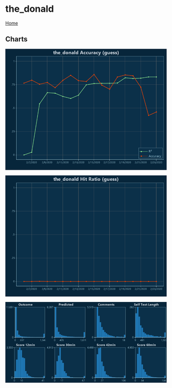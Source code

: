 # the_donald

[Home](../index.md)

## Charts

![the_donald R² (guess)](../images/guess_the_donald_Accuracy.png "the_donald R² (guess)")

![the_donald Hit Ratio (guess)](../images/guess_the_donald_HitRatio.png "the_donald Hit Ratio (guess)")

![the_donald Distributions (guess)](../images/guess_the_donald_Distributions.png "the_donald Distributions (guess)")

